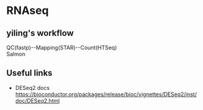 # RNAseq

## yiling's workflow
QC(fastp)--Mapping(STAR)--Count(HTSeq)  
Salmon

## Useful links
* DESeq2 docs
  https://bioconductor.org/packages/release/bioc/vignettes/DESeq2/inst/doc/DESeq2.html
  
  
